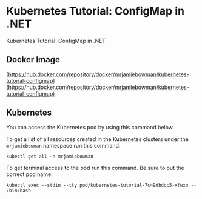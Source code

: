 # Kubernetes Tutorial: ConfigMap in .NET
Kubernetes Tutorial: ConfigMap in .NET

## Docker Image

[https://hub.docker.com/repository/docker/mrjamiebowman/kubernetes-tutorial-configmap](https://hub.docker.com/repository/docker/mrjamiebowman/kubernetes-tutorial-configmap)

## Kubernetes
You can access the Kubernetes pod by using this command below.

To get a list of all resources created in the Kubernetes clusters under the `mrjamiebowman` namespace run this command.

`kubectl get all -n mrjamiebowman`

To get terminal access to the pod run this command. Be sure to put the correct pod name.

`kubectl exec --stdin --tty pod/kubernetes-tutorial-7c49dbddc5-xfwxn -- /bin/bash`